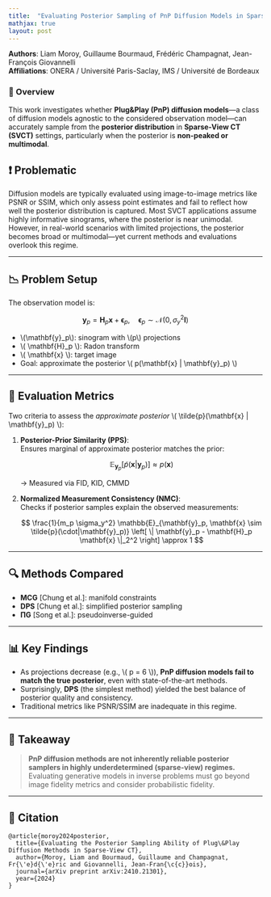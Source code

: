 ```yaml
---
title:  "Evaluating Posterior Sampling of PnP Diffusion Models in Sparse-View CT - ICASSP 2025"
mathjax: true
layout: post
---
```


**Authors**: Liam Moroy, Guillaume Bourmaud, Frédéric Champagnat, Jean-François Giovannelli  
**Affiliations**: ONERA / Université Paris-Saclay, IMS / Université de Bordeaux  

### 🧠 Overview

This work investigates whether **Plug&Play (PnP) diffusion models**—a class of diffusion models agnostic to the considered observation model—can accurately sample from the **posterior distribution** in **Sparse-View CT (SVCT)** settings, particularly when the posterior is **non-peaked or multimodal**.

## ❗ Problematic

Diffusion models are typically evaluated using image-to-image metrics like PSNR or SSIM, which only assess point estimates and fail to reflect how well the posterior distribution is captured. Most SVCT applications assume highly informative sinograms, where the posterior is near unimodal. However, in real-world scenarios with limited projections, the posterior becomes broad or multimodal—yet current methods and evaluations overlook this regime.


---

## 📉 Problem Setup

The observation model is:

$$
\mathbf{y}_p = \mathbf{H}_p \mathbf{x} + \boldsymbol{\epsilon}_p, \quad \boldsymbol{\epsilon}_p \sim \mathcal{N}(0, \sigma_y^2 \mathbf{I})
$$

- \\(\mathbf{y}_p\\): sinogram with \\(p\\) projections  
- \\( \mathbf{H}_p \\): Radon transform  
- \\( \mathbf{x} \\): target image  
- Goal: approximate the posterior \\( p(\mathbf{x} | \mathbf{y}_p) \\)

---

## 🧪 Evaluation Metrics

Two criteria to assess the *approximate posterior* \\( \tilde{p}(\mathbf{x} | \mathbf{y}_p) \\):

1. **Posterior-Prior Similarity (PPS)**:  
   Ensures marginal of approximate posterior matches the prior:

   $$
   \mathbb{E}_{\mathbf{y}_p}[\tilde{p}(\mathbf{x}|\mathbf{y}_p)] \approx p(\mathbf{x})
   $$

   → Measured via FID, KID, CMMD

2. **Normalized Measurement Consistency (NMC)**:  
   Checks if posterior samples explain the observed measurements:

   $$
   \frac{1}{m_p \sigma_y^2} \mathbb{E}_{\mathbf{y}_p, \mathbf{x} \sim \tilde{p}(\cdot|\mathbf{y}_p)} \left[ \| \mathbf{y}_p - \mathbf{H}_p \mathbf{x} \|_2^2 \right] \approx 1
   $$

---

## 🔍 Methods Compared

- **MCG** [Chung et al.]: manifold constraints  
- **DPS** [Chung et al.]: simplified posterior sampling  
- **ΠG** [Song et al.]: pseudoinverse-guided

---

## 📊 Key Findings

- As projections decrease (e.g., \\( p = 6 \\)), **PnP diffusion models fail to match the true posterior**, even with state-of-the-art methods.
- Surprisingly, **DPS** (the simplest method) yielded the best balance of posterior quality and consistency.
- Traditional metrics like PSNR/SSIM are inadequate in this regime.

---

## 🧩 Takeaway

> **PnP diffusion methods are not inherently reliable posterior samplers in highly underdetermined (sparse-view) regimes.**  
> Evaluating generative models in inverse problems must go beyond image fidelity metrics and consider probabilistic fidelity.

---

## 📘 Citation
```
@article{moroy2024posterior,
  title={Evaluating the Posterior Sampling Ability of Plug\&Play Diffusion Methods in Sparse-View CT},
  author={Moroy, Liam and Bourmaud, Guillaume and Champagnat, Fr{\'e}d{\'e}ric and Giovannelli, Jean-Fran{\c{c}}ois},
  journal={arXiv preprint arXiv:2410.21301},
  year={2024}
}
```
